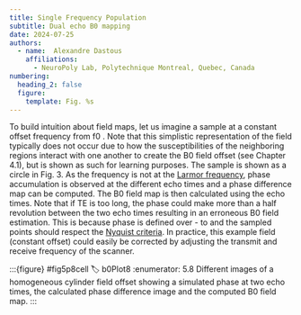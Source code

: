 ```yaml
---
title: Single Frequency Population
subtitle: Dual echo B0 mapping
date: 2024-07-25
authors:
  - name:  Alexandre Dastous
    affiliations:
      - NeuroPoly Lab, Polytechnique Montreal, Quebec, Canada
numbering:
  heading_2: false
  figure:
    template: Fig. %s
---
```


To build intuition about field maps, let us imagine a sample at a constant offset frequency from f0 . Note that this simplistic representation of the field typically does not occur due to how the susceptibilities of the neighboring regions interact with one another to create the B0 field offset (see Chapter 4.1), but is shown as such for learning purposes. The sample is shown as a circle in Fig. 3. As the frequency is not at the [Larmor frequency](https://en.wikipedia.org/wiki/Larmor_precession), phase accumulation is observed at the different echo times and a phase difference map can be computed. The B0 field map is then calculated using the echo times. Note that if TE is too long, the phase could make more than a half revolution between the two echo times resulting in an erroneous B0 field estimation. This is because phase is defined over - to  and the sampled points should respect the [Nyquist criteria](https://en.wikipedia.org/wiki/Nyquist_frequency). In practice, this example field (constant offset) could easily be corrected by adjusting the transmit and receive frequency of the scanner.

:::{figure} #fig5p8cell
:label: b0Plot8
:enumerator: 5.8
Different images of a homogeneous cylinder field offset showing a simulated phase at two echo times, the calculated phase difference image and the computed B0 field map.
:::